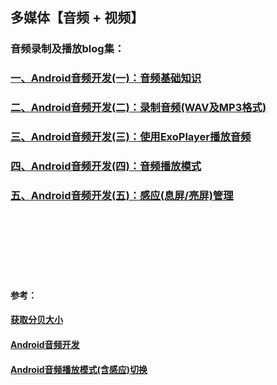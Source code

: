## 多媒体【音频 + 视频】

### 音频录制及播放blog集：
### [一、Android音频开发(一)：音频基础知识](https://blog.csdn.net/u012440207/article/details/121717746)
### [二、Android音频开发(二)：录制音频(WAV及MP3格式)](https://blog.csdn.net/u012440207/article/details/121719075)
### [三、Android音频开发(三)：使用ExoPlayer播放音频](https://blog.csdn.net/u012440207/article/details/121722809)
### [四、Android音频开发(四)：音频播放模式](https://blog.csdn.net/u012440207/article/details/121725566)
### [五、Android音频开发(五)：感应(息屏/亮屏)管理](https://blog.csdn.net/u012440207/article/details/121726009)


<br></br>
<br></br>
<br></br>
####  参考：
#### [获取分贝大小](https://cxyzjd.com/article/lhmin5200/65632915)
#### [Android音频开发](https://github.com/zhaolewei/ZlwAudioRecorder)
#### [Android音频播放模式(含感应)切换](https://blog.csdn.net/u010936731/article/details/70599482/?utm_medium=distribute.pc_relevant.none-task-blog-2~default~baidujs_title~default-0.highlightwordscore&spm=1001.2101.3001.4242.1)

